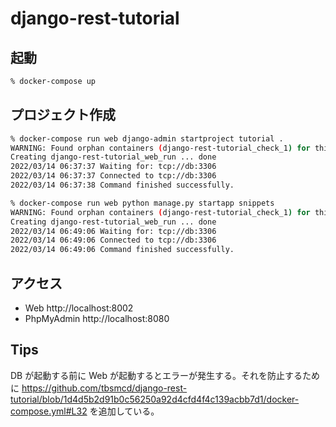 # django-rest-tutorial

## 起動

```bash
% docker-compose up
```

## プロジェクト作成

```bash
% docker-compose run web django-admin startproject tutorial .                                                                                               1 ↵ ✖ ✹
WARNING: Found orphan containers (django-rest-tutorial_check_1) for this project. If you removed or renamed this service in your compose file, you can run this command with the --remove-orphans flag to clean it up.
Creating django-rest-tutorial_web_run ... done
2022/03/14 06:37:37 Waiting for: tcp://db:3306
2022/03/14 06:37:37 Connected to tcp://db:3306
2022/03/14 06:37:38 Command finished successfully.
```

```bash
% docker-compose run web python manage.py startapp snippets                                                                                                   1 ↵ ✖
WARNING: Found orphan containers (django-rest-tutorial_check_1) for this project. If you removed or renamed this service in your compose file, you can run this command with the --remove-orphans flag to clean it up.
Creating django-rest-tutorial_web_run ... done
2022/03/14 06:49:06 Waiting for: tcp://db:3306
2022/03/14 06:49:06 Connected to tcp://db:3306
2022/03/14 06:49:06 Command finished successfully.
```

## アクセス

- Web http://localhost:8002 
- PhpMyAdmin http://localhost:8080 

## Tips

DB が起動する前に Web が起動するとエラーが発生する。それを防止するために https://github.com/tbsmcd/django-rest-tutorial/blob/1d4d5b2d91b0c56250a92d4cfd4f4c139acbb7d1/docker-compose.yml#L32 を追加している。 